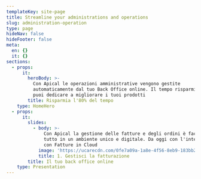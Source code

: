 ```yaml
---
templateKey: site-page
title: Streamline your administrations and operations
slug: administration-operation
type: page
hideNav: false
hideFooter: false
meta:
  en: {}
  it: {}
sections:
  - props:
      it:
        heroBody: >-
          Con Apical le operazioni amministrative vengono gestite
          automaticamente dal tuo Back Office online. Il tempo risparmiato lo
          puoi dedicare a migliorare i tuoi prodotti
        title: Risparmia l'80% del tempo
    type: HomeHero
  - props:
      it:
        slides:
          - body: >-
              Con Apical la gestione delle fatture e degli ordini è facile:
              tutto in un ambiente unico e digitale. Da oggi con l'integrazione
              con Fatture in Cloud
            image: 'https://ucarecdn.com/0fe7a09a-1a8e-4f56-8eb9-183bb25d5d24/'
            title: 1. Gestisci la fatturazione
        title: Il tuo back office online
    type: Presentation
---
```


